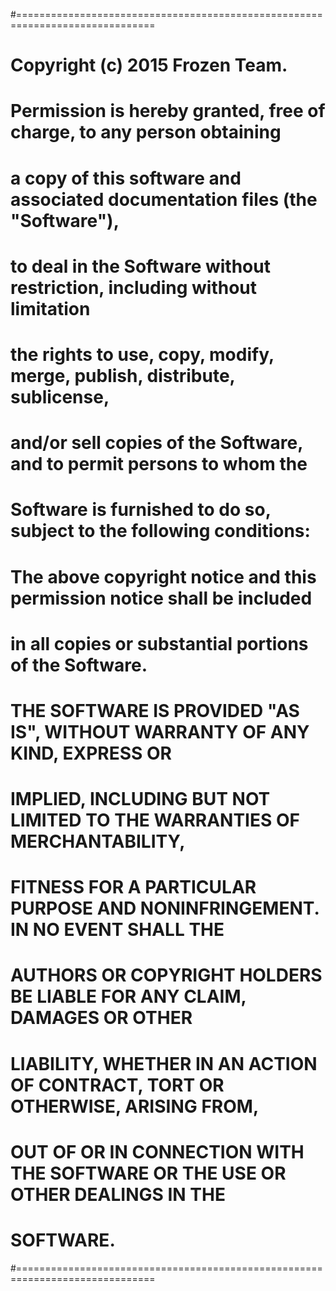 #==============================================================================
# Copyright (c) 2015 Frozen Team.
#
# Permission is hereby granted, free of charge, to any person obtaining
# a copy of this software and associated documentation files (the "Software"),
# to deal in the Software without restriction, including without limitation 
# the rights to use, copy, modify, merge, publish, distribute, sublicense, 
# and/or sell copies of the Software, and to permit persons to whom the 
# Software is furnished to do so, subject to the following conditions:
#
# The above copyright notice and this permission notice shall be included 
# in all copies or substantial portions of the Software.
#
# THE SOFTWARE IS PROVIDED "AS IS", WITHOUT WARRANTY OF ANY KIND, EXPRESS OR 
# IMPLIED, INCLUDING BUT NOT LIMITED TO THE WARRANTIES OF MERCHANTABILITY, 
# FITNESS FOR A PARTICULAR PURPOSE AND NONINFRINGEMENT. IN NO EVENT SHALL THE 
# AUTHORS OR COPYRIGHT HOLDERS BE LIABLE FOR ANY CLAIM, DAMAGES OR OTHER 
# LIABILITY, WHETHER IN AN ACTION OF CONTRACT, TORT OR OTHERWISE, ARISING FROM, 
# OUT OF OR IN CONNECTION WITH THE SOFTWARE OR THE USE OR OTHER DEALINGS IN THE 
# SOFTWARE.
#==============================================================================